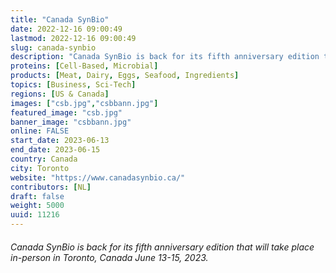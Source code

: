 ```yaml
---
title: "Canada SynBio"
date: 2022-12-16 09:00:49
lastmod: 2022-12-16 09:00:49
slug: canada-synbio
description: "Canada SynBio is back for its fifth anniversary edition that will take place in-person in Toronto, Canada June 13-15, 2023."
proteins: [Cell-Based, Microbial]
products: [Meat, Dairy, Eggs, Seafood, Ingredients]
topics: [Business, Sci-Tech]
regions: [US & Canada]
images: ["csb.jpg","csbbann.jpg"]
featured_image: "csb.jpg"
banner_image: "csbbann.jpg"
online: FALSE
start_date: 2023-06-13
end_date: 2023-06-15
country: Canada
city: Toronto
website: "https://www.canadasynbio.ca/"
contributors: [NL]
draft: false
weight: 5000
uuid: 11216
---
```

###### Canada SynBio is back for its fifth anniversary edition that will take place in-person in Toronto, Canada June 13-15, 2023.
